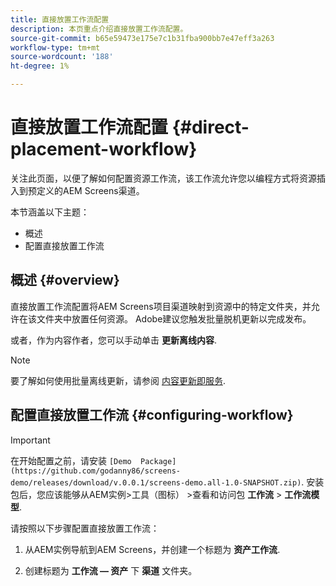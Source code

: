 ```yaml
---
title: 直接放置工作流配置
description: 本页重点介绍直接放置工作流配置。
source-git-commit: b65e59473e175e7c1b31fba900bb7e47eff3a263
workflow-type: tm+mt
source-wordcount: '188'
ht-degree: 1%

---
```



# 直接放置工作流配置 {#direct-placement-workflow}

关注此页面，以便了解如何配置资源工作流，该工作流允许您以编程方式将资源插入到预定义的AEM Screens渠道。

本节涵盖以下主题：

* 概述
* 配置直接放置工作流

## 概述 {#overview}

直接放置工作流配置将AEM Screens项目渠道映射到资源中的特定文件夹，并允许在该文件夹中放置任何资源。 Adobe建议您触发批量脱机更新以完成发布。

或者，作为内容作者，您可以手动单击 **更新离线内容**.

>[!NOTE]
>
>要了解如何使用批量离线更新，请参阅 [内容更新即服务](/help/user-guide/content-update-as-a-service.md).

## 配置直接放置工作流 {#configuring-workflow}

>[!IMPORTANT]
>
>在开始配置之前，请安装 `[Demo  Package](https://github.com/godanny86/screens-demo/releases/download/v.0.0.1/screens-demo.all-1.0-SNAPSHOT.zip)`. 安装包后，您应该能够从AEM实例>工具（图标） >查看和访问包 **工作流** > **工作流模型**.

请按照以下步骤配置直接放置工作流：

1. 从AEM实例导航到AEM Screens，并创建一个标题为 **资产工作流**.

1. 创建标题为 **工作流 — 资产** 下 **渠道** 文件夹。

